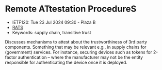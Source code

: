 # Remote ATtestation ProcedureS
* <IETFschedule>IETF120: Tue 23 Jul 2024 09:30 - Plaza B</IETFschedule>
* [RATS](https://datatracker.ietf.org/group/rats/about/)
* Keywords: supply chain, transitive trust


Discusses mechanisms to attest about the trustworthiness of 3rd party components. Something that may be relevant e.g., in supply chains for (government) services. For instance, securing devices such as tokens for 2-factor authentication – where the manufacturer may not be the entity responsible for authenticating the device once it is deployed.